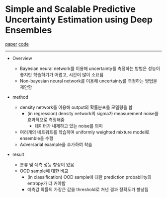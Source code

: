 # Simple and Scalable Predictive Uncertainty Estimation using Deep Ensembles

[paper](https://arxiv.org/pdf/1612.01474.pdf)
[code]()

---
* Overview
  * Bayesian neural network를 이용해 uncertainty를 측정하는 방법은 성능이 좋지만 학습하기가 어렵고, 시간이 많이 소요됨
  * Non-bayesian neural network를 이용해 uncertainty를 측정하는 방법을 제안함

* method
  * density network를 이용해 output의 확률분포를 모델링을 함
    * (in regression) density network의 sigma가 measurement noise를 효과적으로 측정해줌
      * 데이터가 내제하고 있는 noise를 의미
  * 여러개의 네트워트를 학습하여 uniformly weighted mixture model로 ensemble을 수행
  * Adversarial example을 추가하여 학습

* result
  * 분류 및 예측 성능 향상이 있음
  * OOD sample에 대한 비교
    * (in classification) OOD sample에 대한 prediction probability의 entropy가 더 커야함 
    * 예측값 확률의 가장큰 값을 threshold로 쳐낸 결과 정확도가 향상됨